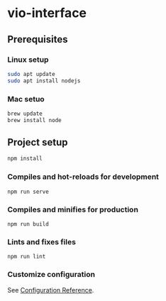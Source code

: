# vio-interface

## Prerequisites

### Linux setup
```bash
sudo apt update
sudo apt install nodejs
```

### Mac setuo
```bash
brew update
brew install node
```

## Project setup
```bash
npm install
```

### Compiles and hot-reloads for development
```
npm run serve
```

### Compiles and minifies for production
```
npm run build
```

### Lints and fixes files
```
npm run lint
```

### Customize configuration
See [Configuration Reference](https://cli.vuejs.org/config/).
